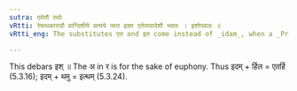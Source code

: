 ```yaml
---
sutra: एतेतौ रथोः
vRtti: रेफथकारादौ प्राग्दिशीये प्रत्यये परत इदम एतेतावादेशौ भवतः । इशोपवादः ॥
vRtti_eng: The substitutes एत and इत come instead of _idam_, when a _Pragdisiya_ affix beginning with र and थ respectively follows.

---
```

This debars इश् ॥ The अ in र is for the sake of euphony. Thus इदम् + र्हिल = एतर्हि (5.3.16); इदम् + थमु = इत्थम् (5.3.24).  